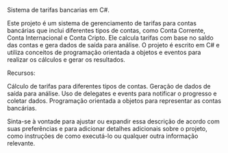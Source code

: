 Sistema de tarifas bancarias em C#.

Este projeto é um sistema de gerenciamento de tarifas para contas bancárias que inclui diferentes tipos de contas, como Conta Corrente, 
Conta Internacional e Conta Cripto. Ele calcula tarifas com base no saldo das contas e gera dados de saída para análise. O projeto é 
escrito em C# e utiliza conceitos de programação orientada a objetos e eventos para realizar os cálculos e gerar os resultados.

Recursos:

Cálculo de tarifas para diferentes tipos de contas.
Geração de dados de saída para análise.
Uso de delegates e events para notificar o progresso e coletar dados.
Programação orientada a objetos para representar as contas bancárias.

Sinta-se à vontade para ajustar ou expandir essa descrição de acordo com suas preferências e para adicionar detalhes adicionais sobre o projeto, como instruções de como executá-lo ou qualquer outra informação relevante.

